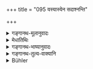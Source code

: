 +++
title = "095 यस्यास्येन सदाश्नन्ति"

+++

<details><summary>गङ्गानथ-मूलानुवादः</summary>

What being is superior to him through whose mouth the gods always eat the offerings and the Pitṛs the oblations? (95).
</details>

<details><summary>मेधातिथिः</summary>

हव्यादिवहनं पूर्वोक्तं दर्शयति । त्रिदिवम् ओको गृहं येषां त एवम् उच्यन्ते, स्वर्गवासिनो देवाः । ब्राह्मणेन **भुक्तम्** अन्नं देवा उपतिष्ठन्ति । श्राद्धे पित्र्यस्य कर्मणो ऽङ्गभूतं विश्वेदैवान् उद्दिश्य ब्राह्मणभोजनं विहितम् । तदपेक्ष्यैतद् उक्तम् । **किं भूतम्** अन्यद् **अधिकं** श्रेष्ठं **ततस्** तस्माद् इति स्वयं विस्मर्यते । देवाः पितरश् चोत्तमस्थाना मध्यमस्थानाश् चाप्रत्यक्षाः, न तेषां भोजनोपायो ऽन्यो ऽस्त्य् अन्यतो ब्राह्मणभोजनात् । अतो महान् ब्राह्मणः ॥ १.९५ ॥
</details>

<details><summary>गङ्गानथ-भाष्यानुवादः</summary>

The author proceeds to show the above-mentioned ‘conveying of
oblations.’

‘*Tṛdivaukasaḥ*’—are those whose habitation consists of the ‘third
heaven,’ *i.e*., the denizens of heaven, the Gods.—The Gods accept the
food that is eaten by the Brāhmaṇa: in connection with ‘*Śrāddha*’
offerings also, the feeding of Brāhmaṇas has been laid down as to be
done for the sake of the *Viśvedevas* (a class of Gods),—this feeding
being a part of the offering to the *Pitṛs*. What is stated in the text
is with reference to these facts.

‘*What being is superior*’—*i.e*. greater—‘*to him*’—than him? This
means that the author himself ‘forgets’ (cannot think of) any being who
could be so superior.

The Gods, occupying the highest regions, and the *Pitṛs* occupying the
intermediate regions,—both are imperceptible; hence there is no other
means of feeding them except though the feeding of Brāhmaṇas;—hence the
Brāhmaṇa must be superior. (95).
</details>

<details><summary>गङ्गानथ-तुल्य-वाक्यानि</summary>

See Comparative notes for [Verse 1.94 (Brahmā created the
Brāhmaṇas)].
</details>

<details><summary>Bühler</summary>

095	What created being can surpass him, through whose mouth the gods continually consume the sacrificial viands and the manes the offerings to the dead?
</details>
